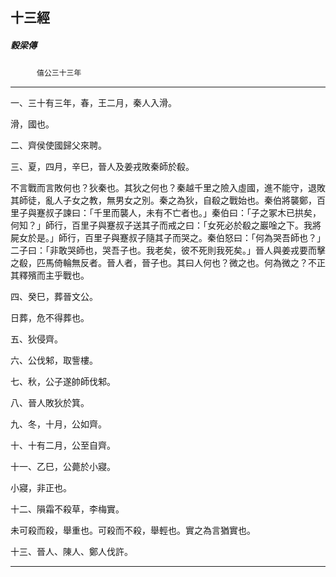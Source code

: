 

## 十三經

##### 穀梁傳
　　　`僖公三十三年`

* * *

一、三十有三年，春，王二月，秦人入滑。

滑，國也。

二、齊侯使國歸父來聘。

三、夏，四月，辛巳，晉人及姜戎敗秦師於殽。

不言戰而言敗何也？狄秦也。其狄之何也？秦越千里之險入虛國，進不能守，退敗其師徒，亂人子女之教，無男女之別。秦之為狄，自殽之戰始也。秦伯將襲鄭，百里子與蹇叔子諫曰：「千里而襲人，未有不亡者也。」秦伯曰：「子之冢木已拱矣，何知？」師行，百里子與蹇叔子送其子而戒之曰：「女死必於殽之巖唫之下。我將屍女於是。」師行，百里子與蹇叔子隨其子而哭之。秦伯怒曰：「何為哭吾師也？」二子曰：「非敢哭師也，哭吾子也。我老矣，彼不死則我死矣。」晉人與姜戎要而擊之殽，匹馬倚輪無反者。晉人者，晉子也。其曰人何也？微之也。何為微之？不正其釋殯而主乎戰也。

四、癸巳，葬晉文公。

日葬，危不得葬也。

五、狄侵齊。

六、公伐邾，取訾樓。

七、秋，公子遂帥師伐邾。

八、晉人敗狄於箕。

九、冬，十月，公如齊。

十、十有二月，公至自齊。

十一、乙巳，公薨於小寢。

小寢，非正也。

十二、隕霜不殺草，李梅實。

未可殺而殺，舉重也。可殺而不殺，舉輕也。實之為言猶實也。

十三、晉人、陳人、鄭人伐許。

* * *

